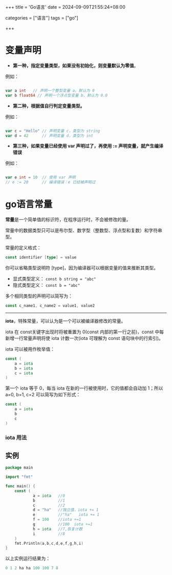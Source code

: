 +++
title = 'Go语言'
date = 2024-09-09T21:55:24+08:00

categories = ["语言"] 
tags = ["go"]

+++



# 变量声明

- **第一种，指定变量类型，如果没有初始化，则变量默认为零值**。

例如：

```go

var a int   // 声明一个整型变量 a，默认为 0
var b float64 // 声明一个浮点型变量 b，默认为 0.0
```

- **第二种，根据值自行判定变量类型。**

例如：

```go

var c = "Hello" // 声明变量 c，类型为 string
var d = 42      // 声明变量 d，类型为 int
```



- **第三种，如果变量已经使用 var 声明过了，再使用 := 声明变量，就产生编译错误**

例如：

```go

var e int = 10  // 使用 var 声明
// e := 20      // 编译错误：e 已经被声明过
```



# go语言常量

**常量**是一个简单值的标识符，在程序运行时，不会被修改的量。

常量中的数据类型只可以是布尔型、数字型（整数型、浮点型和复数）和字符串型。

常量的定义格式：

```go
const identifier [type] = value
```

你可以省略类型说明符 [type]，因为编译器可以根据变量的值来推断其类型。

- 显式类型定义： `const b string = "abc"`
- 隐式类型定义： `const b = "abc"`

多个相同类型的声明可以简写为：

```go
const c_name1, c_name2 = value1, value2
```
---

**iota**，特殊常量，可以认为是一个可以被编译器修改的常量。

iota 在 const关键字出现时将被重置为 0(const 内部的第一行之前)，const 中每新增一行常量声明将使 iota 计数一次(iota 可理解为 const 语句块中的行索引)。

iota 可以被用作枚举值：

```go
const (
    a = iota
    b = iota
    c = iota
)
```

第一个 iota 等于 0，每当 iota 在新的一行被使用时，它的值都会自动加 1；所以 a=0, b=1, c=2 可以简写为如下形式：

```go
const (
    a = iota
    b
    c
)
```

### iota 用法

## 实例

```go
package main

import "fmt"

func main() {
    const (
            a = iota   //0
            b          //1
            c          //2
            d = "ha"   //独立值，iota += 1
            e          //"ha"   iota += 1
            f = 100    //iota +=1
            g          //100  iota +=1
            h = iota   //7,恢复计数
            i          //8
    )
    fmt.Println(a,b,c,d,e,f,g,h,i)
}

```



以上实例运行结果为：

```go
0 1 2 ha ha 100 100 7 8
```

